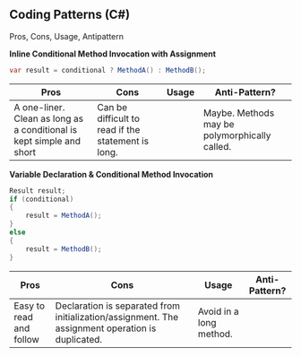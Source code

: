## Coding Patterns (C#)
Pros, Cons, Usage, Antipattern


**Inline Conditional Method Invocation with Assignment**
``` csharp
var result = conditional ? MethodA() : MethodB();
```
|Pros|Cons|Usage|Anti-Pattern?|
|-----|-----|-----|-----|
|A one-liner. Clean as long as a conditional is kept simple and short|Can be difficult to read if the statement is long.||Maybe. Methods may be polymorphically called.|

**Variable Declaration & Conditional Method Invocation**
``` csharp
Result result;
if (conditional)
{
    result = MethodA();	
}
else
{
    result = MethodB();	
}
```
|Pros|Cons|Usage|Anti-Pattern?|
|-----|-----|-----|-----|
|Easy to read and follow|Declaration is separated from initialization/assignment. The assignment operation is duplicated. |Avoid in a long method.||
